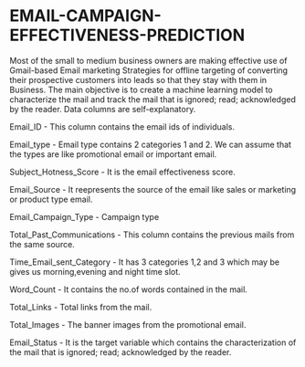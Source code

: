# EMAIL-CAMPAIGN-EFFECTIVENESS-PREDICTION
Most of the small to medium business owners are making effective use of Gmail-based Email marketing Strategies for offline targeting of converting their prospective customers into leads so that they stay with them in Business. The main objective is to create a machine learning model to characterize the mail and track the mail that is ignored; read; acknowledged by the reader. Data columns are self-explanatory.



Email_ID - This column contains the email ids of individuals.

Email_type - Email type contains 2 categories 1 and 2. We can assume that the types are like promotional email or important email.

Subject_Hotness_Score - It is the email effectiveness score.

Email_Source - It reepresents the source of the email like sales or marketing or product type email.

Email_Campaign_Type - Campaign type

Total_Past_Communications - This column contains the previous mails from the same source.

Time_Email_sent_Category - It has 3 categories 1,2 and 3 which may be gives us morning,evening and night time slot.

Word_Count - It contains the no.of words contained in the mail.

Total_Links - Total links from the mail.

Total_Images - The banner images from the promotional email.

Email_Status - It is the target variable which contains the characterization of the mail that is ignored; read; acknowledged by the reader.
